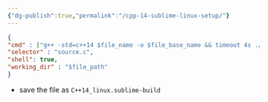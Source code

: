 ```yaml
---
{"dg-publish":true,"permalink":"/cpp-14-sublime-linux-setup/"}
---
```


```json
{
"cmd" : ["g++ -std=c++14 $file_name -o $file_base_name && timeout 4s ./$file_base_name<inputf.in>outputf.in"], 
"selector" : "source.c",
"shell": true,
"working_dir" : "$file_path"
}
```

- save the file as 
```C++14_linux.sublime-build```